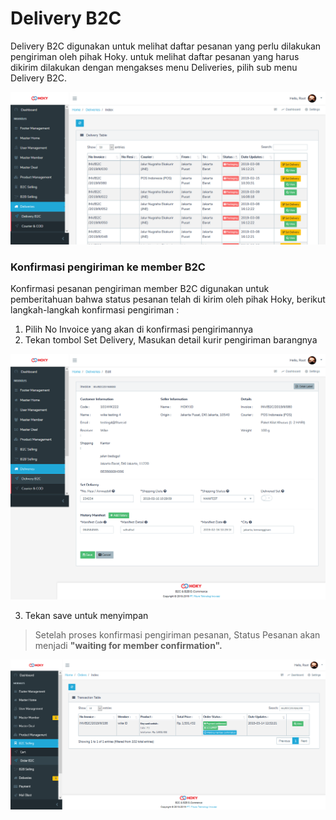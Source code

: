 # Delivery B2C

Delivery B2C digunakan untuk melihat daftar pesanan yang perlu dilakukan pengiriman oleh pihak Hoky. untuk melihat daftar pesanan yang harus dikirim dilakukan dengan mengakses menu Deliveries, pilih sub menu Delivery B2C.

![](../../.gitbook/assets/image%20%28159%29.png)

### Konfirmasi pengiriman ke member B2C 

Konfirmasi pesanan pengiriman member B2C digunakan untuk pemberitahuan bahwa status pesanan telah di kirim oleh pihak Hoky, berikut langkah-langkah konfirmasi pengiriman :

1. Pilih No Invoice yang akan di konfirmasi pengirimannya
2. Tekan tombol Set Delivery, Masukan detail kurir pengiriman barangnya

![](../../.gitbook/assets/image%20%2890%29.png)

3. Tekan save untuk menyimpan

> Setelah proses konfirmasi pengiriman pesanan, Status Pesanan akan menjadi **"waiting for member confirmation".**

![](../../.gitbook/assets/image%20%2899%29.png)



